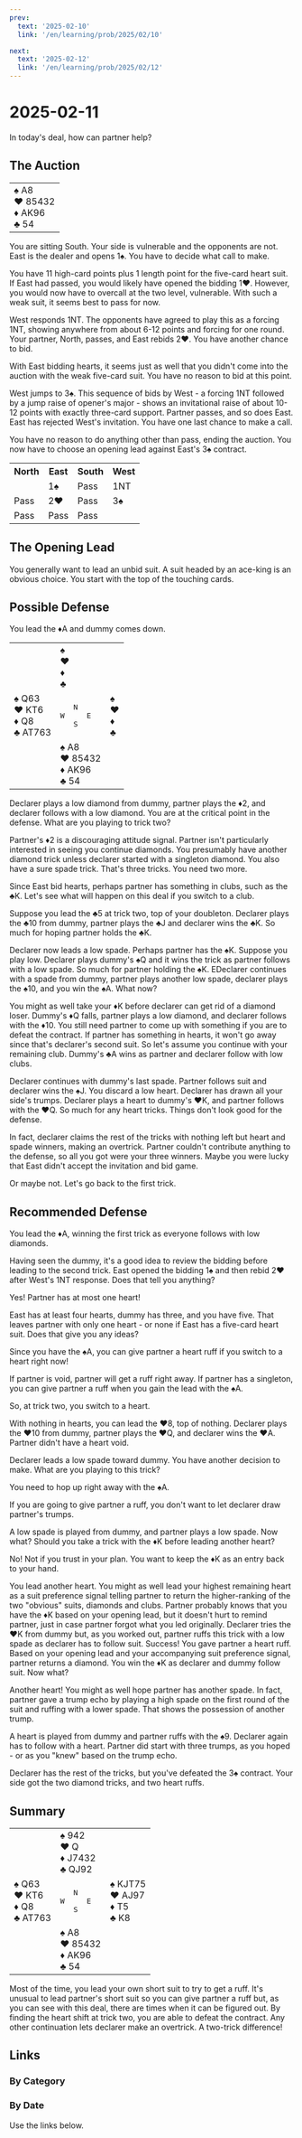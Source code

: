 ```yaml
---
prev:
  text: '2025-02-10'
  link: '/en/learning/prob/2025/02/10'

next:
  text: '2025-02-12'
  link: '/en/learning/prob/2025/02/12'
---
```


# 2025-02-11

In today's deal, how can partner help?

<Badge type="tip" text="Defense"/>

## The Auction

<table class="hand">
	<tr>
		<td>♠ A8<br>♥ 85432<br>♦ AK96<br>♣ 54</td>
	</tr>
</table>

You are sitting South. Your side is vulnerable and the opponents are not. East is the dealer and opens 1♠. You have to decide what call to make.

You have 11 high-card points plus 1 length point for the five-card heart suit. If East had passed, you would likely have opened the bidding 1♥. However, you would now have to overcall at the two level, vulnerable. With such a weak suit, it seems best to pass for now.

West responds 1NT. The opponents have agreed to play this as a forcing 1NT, showing anywhere from about 6-12 points and forcing for one round. Your partner, North, passes, and East rebids 2♥. You have another chance to bid.

With East bidding hearts, it seems just as well that you didn't come into the auction with the weak five-card suit. You have no reason to bid at this point.

West jumps to 3♠. This sequence of bids by West - a forcing 1NT followed by a jump raise of opener's major - shows an invitational raise of about 10-12 points with exactly three-card support. Partner passes, and so does East. East has rejected West's invitation. You have one last chance to make a call.

You have no reason to do anything other than pass, ending the auction. You now have to choose an opening lead against East's 3♠ contract.

<table class="auction">
	<tr>
		<th>North</th>
		<th>East</th>
		<th>South</th>
		<th>West</th>
	</tr>
	<tr>
		<td></td>
		<td>1♠</td>
		<td>Pass</td>
		<td>1NT</td>
	</tr>
	<tr>
		<td>Pass</td>
		<td>2♥</td>
		<td>Pass</td>
		<td>3♠</td>
	</tr>
	<tr>
		<td>Pass</td>
		<td>Pass</td>
		<td>Pass</td>
		<td></td>
	</tr>
</table>

## The Opening Lead

You generally want to lead an unbid suit. A suit headed by an ace-king is an obvious choice. You start with the top of the touching cards.

## Possible Defense

You lead the ♦A and dummy comes down.

<table class="deal">
	<tr>
		<td></td>
		<td>♠ <br>♥ <br>♦ <br>♣ </td>
		<td></td>
	</tr>
	<tr>
		<td>♠ Q63<br>♥ KT6<br>♦ Q8<br>♣ AT763</td>
		<td><pre>   N<br>W     E<br>   S</pre></td>
		<td>♠ <br>♥ <br>♦ <br>♣ </td>
	</tr>
	<tr>
		<td></td>
		<td>♠ A8<br>♥ 85432<br>♦ AK96<br>♣ 54</td>
		<td></td>
	</tr>
</table>

Declarer plays a low diamond from dummy, partner plays the ♦2, and declarer follows with a low diamond. You are at the critical point in the defense. What are you playing to trick two?

Partner's ♦2 is a discouraging attitude signal. Partner isn't particularly interested in seeing you continue diamonds. You presumably have another diamond trick unless declarer started with a singleton diamond. You also have a sure spade trick. That's three tricks. You need two more.

Since East bid hearts, perhaps partner has something in clubs, such as the ♣K. Let's see what will happen on this deal if you switch to a club.

Suppose you lead the ♣5 at trick two, top of your doubleton. Declarer plays the ♣10 from dummy, partner plays the ♣J and declarer wins the ♣K. So much for hoping partner holds the ♣K.

Declarer now leads a low spade. Perhaps partner has the ♠K. Suppose you play low. Declarer plays dummy's ♠Q and it wins the trick as partner follows with a low spade. So much for partner holding the ♠K. EDeclarer continues with a spade from dummy, partner plays another low spade, declarer plays the ♠10, and you win the ♠A. What now?

You might as well take your ♦K before declarer can get rid of a diamond loser. Dummy's ♦Q falls, partner plays a low diamond, and declarer follows with the ♦10. You still need partner to come up with something if you are to defeat the contract. If partner has something in hearts, it won't go away since that's declarer's second suit. So let's assume you continue with your remaining club. Dummy's ♣A wins as partner and declarer follow with low clubs.

Declarer continues with dummy's last spade. Partner follows suit and declarer wins the ♠J. You discard a low heart. Declarer has drawn all your side's trumps. Declarer plays a heart to dummy's ♥K, and partner follows with the ♥Q. So much for any heart tricks. Things don't look good for the defense.

In fact, declarer claims the rest of the tricks with nothing left but heart and spade winners, making an overtrick. Partner couldn't contribute anything to the defense, so all you got were your three winners. Maybe you were lucky that East didn't accept the invitation and bid game.

Or maybe not. Let's go back to the first trick.

## Recommended Defense

You lead the ♦A, winning the first trick as everyone follows with low diamonds.

Having seen the dummy, it's a good idea to review the bidding before leading to the second trick. East opened the bidding 1♠ and then rebid 2♥ after West's 1NT response. Does that tell you anything?

Yes! Partner has at most one heart!

East has at least four hearts, dummy has three, and you have five. That leaves partner with only one heart - or none if East has a five-card heart suit. Does that give you any ideas?

Since you have the ♠A, you can give partner a heart ruff if you switch to a heart right now!

If partner is void, partner will get a ruff right away. If partner has a singleton, you can give partner a ruff when you gain the lead with the ♠A.

So, at trick two, you switch to a heart.

With nothing in hearts, you can lead the ♥8, top of nothing. Declarer plays the ♥10 from dummy, partner plays the ♥Q, and declarer wins the ♥A. Partner didn't have a heart void.

Declarer leads a low spade toward dummy. You have another decision to make. What are you playing to this trick?

You need to hop up right away with the ♠A.

If you are going to give partner a ruff, you don't want to let declarer draw partner's trumps.

A low spade is played from dummy, and partner plays a low spade. Now what? Should you take a trick with the ♦K before leading another heart?

No! Not if you trust in your plan. You want to keep the ♦K as an entry back to your hand.

You lead another heart. You might as well lead your highest remaining heart as a suit preference signal telling partner to return the higher-ranking of the two "obvious" suits, diamonds and clubs. Partner probably knows that you have the ♦K based on your opening lead, but it doesn't hurt to remind partner, just in case partner forgot what you led originally. Declarer tries the ♥K from dummy but, as you worked out, partner ruffs this trick with a low spade as declarer has to follow suit. Success! You gave partner a heart ruff. Based on your opening lead and your accompanying suit preference signal, partner returns a diamond. You win the ♦K as declarer and dummy follow suit. Now what?

Another heart! You might as well hope partner has another spade. In fact, partner gave a trump echo by playing a high spade on the first round of the suit and ruffing with a lower spade. That shows the possession of another trump.

A heart is played from dummy and partner ruffs with the ♠9. Declarer again has to follow with a heart. Partner did start with three trumps, as you hoped - or as you "knew" based on the trump echo.

Declarer has the rest of the tricks, but you've defeated the 3♠ contract. Your side got the two diamond tricks, and two heart ruffs.

## Summary

<table class="deal">
	<tr>
		<td></td>
		<td>♠ 942<br>♥ Q<br>♦ J7432<br>♣ QJ92</td>
		<td></td>
	</tr>
	<tr>
		<td>♠ Q63<br>♥ KT6<br>♦ Q8<br>♣ AT763</td>
		<td><pre>   N<br>W     E<br>   S</pre></td>
		<td>♠ KJT75<br>♥ AJ97<br>♦ T5<br>♣ K8</td>
	</tr>
	<tr>
		<td></td>
		<td>♠ A8<br>♥ 85432<br>♦ AK96<br>♣ 54</td>
		<td></td>
	</tr>
</table>

Most of the time, you lead your own short suit to try to get a ruff. It's unusual to lead partner's short suit so you can give partner a ruff but, as you can see with this deal, there are times when it can be figured out. By finding the heart shift at trick two, you are able to defeat the contract. Any other continuation lets declarer make an overtrick. A two-trick difference!

## Links

[<Badge type="tip" text="Go to Practice"/>](/en/practice/prob/2025/02/11)

### By Category

[<Badge type="tip" text="<--"/>](/en/learning/prob/2025/02/07)
[<Badge type="tip" text="Calendar"/>](/en/learning/calendar/2025/02)
[<Badge type="tip" text="-->"/>](/en/learning/prob/2025/02/18)

### By Date

Use the links below.